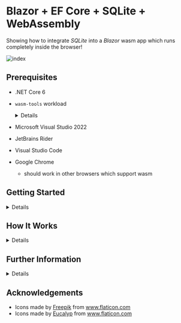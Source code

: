# Blazor + EF Core + SQLite + WebAssembly

Showing how to integrate _SQLite_ into a _Blazor_ wasm app which runs completely
inside the browser!

![index](index.png)

## Prerequisites
* .NET Core 6
* `wasm-tools` workload
  <details>
  
    ```bash
    $ sudo dotnet workload install wasm-tools
    ```
  </details>

* Microsoft Visual Studio 2022
* JetBrains Rider
* Visual Studio Code
* Google Chrome
  * should work in other browsers which support wasm

## Getting Started

<details>

### Building

```bash
$ git clone https://github.com/TrevorDArcyEvans/BlazorSQLiteWasm.git
$ cd BlazorSQLiteWasm
$ dotnet build
$ dotnet run
```
open [BlazorSQLiteWasm](http://localhost:5000)

### Debugging
* open _BlazorSQLiteWasm.sln_ in _Visual Studio 2022_
* _F5_ to run will open a browser and load wasm

Debugging _should_ also work with the latest _JetBrains Rider_

</details>

## How It Works

<details>

This project is largely based on demo code from [BlazeOrbital](https://github.com/SteveSandersonMS/BlazeOrbital)
and requires a number of coordinated and cooperating parts.

### C# .NET
* application code
* Entity Framework Core
* EF Core SQlite provider

is all compiled into the final wasm file.

### Javascript
A small piece of [helper code](./wwwroot/dbstorage.js) is required to create an _SQLite_ database file in the browser.
This is called from C# application code via .NET-javascript interop, _IJSRuntime_.  The database file is created on a
per-user basis and is persistent between browser sessions.
<p/>

![sqlite-storage](sqlite-storage.png)

There is some additional code:

```javascript
    setInterval(() => {
      const path = `/${filename}`;
      if (FS.analyzePath(path).exists) {
        const mtime = FS.stat(path).mtime;
        if (mtime.valueOf() !== lastModifiedTime.valueOf()) {
          lastModifiedTime = mtime;
          const data = FS.readFile(path);
          db.result.transaction('Files', 'readwrite').objectStore('Files').put(data, 'file');
        }
      }
    }, 1000);
```

which runs every second.  This is an artefact from the original [BlazeOrbital](https://github.com/SteveSandersonMS/BlazeOrbital)
project which required the data to be synchronised every second; and is not required for this example.

### SQLite
_SQLite_ driver is provided by _SQLitePCLRaw.bundle_e_sqlite3_ nuget package and is linked
into the final wasm file.

### Schema updates
If more properties are added to _Car_ class, the application will throw EF Core exception.  This is because the class and
and underlying database schema are now mismatched.  The database needs to be rebuilt and, during testing and development, 
this can be done by running:

```csharp
await db.Database.EnsureDeletedAsync();
await db.Database.EnsureCreatedAsync();
```

For production, you could follow the guide
[here](https://docs.microsoft.com/en-us/ef/core/managing-schemas/migrations/applying?tabs=dotnet-core-cli#apply-migrations-at-runtime)

### Publishing
There are several workarounds required to successfully publish this successfully:
* various options for _emscripten_
  * `AllowUnsafeBlocks`
  * `EmccExtraLDFlags`
* force all types to be included in wasm file
  * [ [.NET 6] Migrate API - Could not find method 'AddYears' on type 'System.DateOnly'](https://github.com/dotnet/efcore/issues/26860)

</details>

## Further Information

<details>

* [BlazeOrbital](https://github.com/SteveSandersonMS/BlazeOrbital)
* [`WasmBuildNative`](https://github.com/dotnet/AspNetCore.Docs/issues/24443)
* [webassembly native dependencies](https://docs.microsoft.com/en-us/aspnet/core/blazor/webassembly-native-dependencies?view=aspnetcore-6.0)
* [Uno Platform based SQLitePCLRaw provider for WebAssembly](https://github.com/unoplatform/Uno.SQLitePCLRaw.Wasm)
* [How do I call SQLitePCL.Batteries.Init().?](https://stackoverflow.com/questions/50746465/how-do-i-call-sqlitepcl-batteries-init)
* [SQLite-net](https://github.com/praeclarum/sqlite-net)
* [Sqlite database for WebAssembly](https://github.com/unoplatform/Uno.Samples/tree/master/UI/SQLiteSample)
* [sqlite](https://github.com/cloudmeter/sqlite)
* [emscripten](https://emscripten.org/)

</details>

## Acknowledgements
* <div>Icons made by <a href="https://www.freepik.com" title="Freepik">Freepik</a> from <a href="https://www.flaticon.com/" title="Flaticon">www.flaticon.com</a></div>
* <div>Icons made by <a href="https://www.flaticon.com/authors/eucalyp" title="Eucalyp">Eucalyp</a> from <a href="https://www.flaticon.com/" title="Flaticon">www.flaticon.com</a></div>

